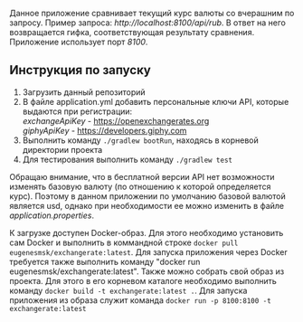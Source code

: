 Данное приложение сравнивает текущий курс валюты со вчерашним по запросу. Пример запроса: *http://localhost:8100/api/rub*. В ответ на него возвращается гифка, соответствующая результату сравнения. Приложение использует порт *8100*.

## Инструкция по запуску
1) Загрузить данный репозиторий
2) В файле application.yml добавить персональные ключи API, которые выдаются при регистрации:<br/>
    *exchangeApiKey* - https://openexchangerates.org <br/>
    *giphyApiKey* - https://developers.giphy.com
3) Выполнить команду ```./gradlew bootRun```, находясь в корневой директории проекта
4) Для тестирования выполнить команду ```./gradlew test```

Обращаю внимание, что в бесплатной версии API нет возможности изменять базовую валюту (по отношению к которой определяется курс). Поэтому в данном приложении по умолчанию базовой валютой является usd, однако при необходимости ее можно изменить в файле *application.properties*.

К загрузке доступен Docker-образ. Для этого необходимо установить сам Docker и выполнить в коммандной строке ```docker pull eugenesmsk/exchangerate:latest```. Для запуска приложения через Docker требуется также выполнить команду "docker run eugenesmsk/exchangerate:latest". 
Также можно собрать свой образ из проекта. Для этого в его корневом каталоге необходимо выполнить команду ```docker build -t exchangerate:latest .```. Для запуска приложения из образа служит команда ```docker run -p 8100:8100 -t exchangerate:latest```


